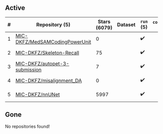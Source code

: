 ## Active
| # | Repository (5) | Stars (6079) | Dataset | `run` (5) | `containers-run` | Last Modified |
| --- | --- | --- | --- | --- | --- | --- |
| 1 | [MIC-DKFZ/MedSAMCodingPowerUnit](https://github.com/MIC-DKFZ/MedSAMCodingPowerUnit) | 0 |  | :heavy_check_mark: |  | 2024-11-26 09:06:30+00:00 |
| 2 | [MIC-DKFZ/Skeleton-Recall](https://github.com/MIC-DKFZ/Skeleton-Recall) | 75 |  | :heavy_check_mark: |  | 2024-11-04 12:01:37+00:00 |
| 3 | [MIC-DKFZ/autopet-3-submission](https://github.com/MIC-DKFZ/autopet-3-submission) | 7 |  | :heavy_check_mark: |  | 2024-10-29 12:22:57+00:00 |
| 4 | [MIC-DKFZ/misalignment_DA](https://github.com/MIC-DKFZ/misalignment_DA) | 0 |  | :heavy_check_mark: |  | 2024-03-01 10:16:52+00:00 |
| 5 | [MIC-DKFZ/nnUNet](https://github.com/MIC-DKFZ/nnUNet) | 5997 |  | :heavy_check_mark: |  | 2024-11-12 11:28:43+00:00 |

## Gone
No repositories found!
